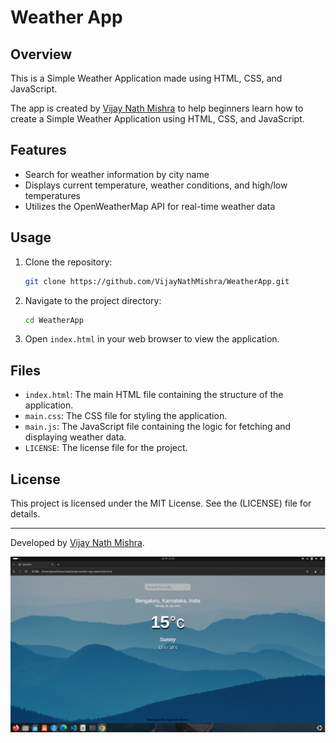 # Weather App

## Overview

This is a Simple Weather Application made using HTML, CSS, and JavaScript.

The app is created by [Vijay Nath Mishra](https://www.linkedin.com/in/vijay-nath-mishra-1b26782a4/) to help beginners learn how to create a Simple Weather Application using HTML, CSS, and JavaScript.

## Features

- Search for weather information by city name
- Displays current temperature, weather conditions, and high/low temperatures
- Utilizes the OpenWeatherMap API for real-time weather data

## Usage

1. Clone the repository:
    ```bash
    git clone https://github.com/VijayNathMishra/WeatherApp.git
    ```

2. Navigate to the project directory:
    ```bash
    cd WeatherApp
    ```

3. Open `index.html` in your web browser to view the application.

## Files

- `index.html`: The main HTML file containing the structure of the application.
- `main.css`: The CSS file for styling the application.
- `main.js`: The JavaScript file containing the logic for fetching and displaying weather data.
- `LICENSE`: The license file for the project.

## License

This project is licensed under the MIT License. See the (LICENSE) file for details.

---

Developed by [Vijay Nath Mishra](https://www.linkedin.com/in/vijay-nath-mishra-1b26782a4/).



![alt text](<Screenshot from 2024-07-29 22-28-16.png>)